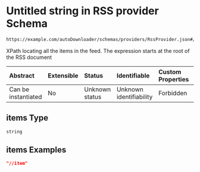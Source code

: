 # Untitled string in RSS provider Schema

```txt
https://example.com/autoDownloader/schemas/providers/RssProvider.json#/properties/xpaths/properties/items
```

XPath locating all the items in the feed. The expression starts at the root of the RSS document

| Abstract            | Extensible | Status         | Identifiable            | Custom Properties | Additional Properties | Access Restrictions | Defined In                                                                    |
| :------------------ | :--------- | :------------- | :---------------------- | :---------------- | :-------------------- | :------------------ | :---------------------------------------------------------------------------- |
| Can be instantiated | No         | Unknown status | Unknown identifiability | Forbidden         | Allowed               | none                | [RssProvider.json*](../out/providers/RssProvider.json "open original schema") |

## items Type

`string`

## items Examples

```json
"//item"
```
